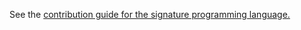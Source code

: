 See the [contribution guide for the signature programming language.](https://github.com/siglang/signature/blob/master/CONTRIBUTING.md)
